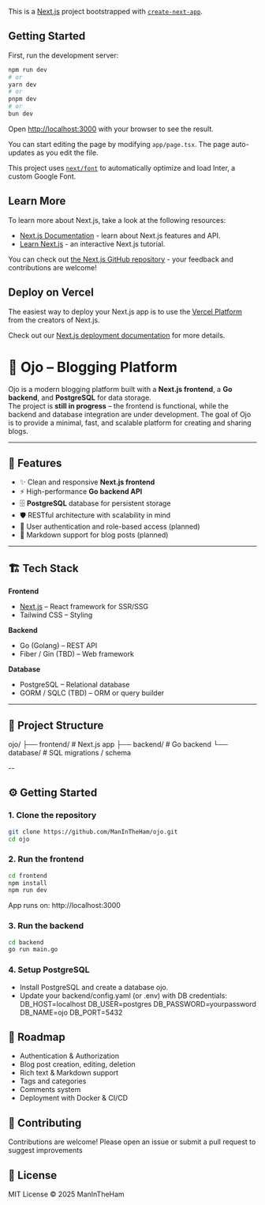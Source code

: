 This is a [Next.js](https://nextjs.org/) project bootstrapped with [`create-next-app`](https://github.com/vercel/next.js/tree/canary/packages/create-next-app).

## Getting Started

First, run the development server:

```bash
npm run dev
# or
yarn dev
# or
pnpm dev
# or
bun dev
```

Open [http://localhost:3000](http://localhost:3000) with your browser to see the result.

You can start editing the page by modifying `app/page.tsx`. The page auto-updates as you edit the file.

This project uses [`next/font`](https://nextjs.org/docs/basic-features/font-optimization) to automatically optimize and load Inter, a custom Google Font.

## Learn More

To learn more about Next.js, take a look at the following resources:

- [Next.js Documentation](https://nextjs.org/docs) - learn about Next.js features and API.
- [Learn Next.js](https://nextjs.org/learn) - an interactive Next.js tutorial.

You can check out [the Next.js GitHub repository](https://github.com/vercel/next.js/) - your feedback and contributions are welcome!

## Deploy on Vercel

The easiest way to deploy your Next.js app is to use the [Vercel Platform](https://vercel.com/new?utm_medium=default-template&filter=next.js&utm_source=create-next-app&utm_campaign=create-next-app-readme) from the creators of Next.js.

Check out our [Next.js deployment documentation](https://nextjs.org/docs/deployment) for more details.





# 📝 Ojo – Blogging Platform

Ojo is a modern blogging platform built with a **Next.js frontend**, a **Go backend**, and **PostgreSQL** for data storage.  
The project is **still in progress** – the frontend is functional, while the backend and database integration are under development.
The goal of Ojo is to provide a minimal, fast, and scalable platform for creating and sharing blogs.

---

## 🚀 Features
- ✨ Clean and responsive **Next.js frontend**
- ⚡ High-performance **Go backend API**
- 🗄️ **PostgreSQL** database for persistent storage
- 🛡️ RESTful architecture with scalability in mind
- 🔐 User authentication and role-based access (planned)
- 📝 Markdown support for blog posts (planned)

---

## 🏗️ Tech Stack
**Frontend**
- [Next.js](https://nextjs.org/) – React framework for SSR/SSG
- Tailwind CSS – Styling

**Backend**
- Go (Golang) – REST API
- Fiber / Gin (TBD) – Web framework

**Database**
- PostgreSQL – Relational database
- GORM / SQLC (TBD) – ORM or query builder

---

## 📂 Project Structure
ojo/
├── frontend/ # Next.js app
├── backend/ # Go backend
└── database/ # SQL migrations / schema

--

## ⚙️ Getting Started

### 1. Clone the repository
```bash
git clone https://github.com/ManInTheHam/ojo.git
cd ojo
```
### 2. Run the frontend
```bash
cd frontend
npm install
npm run dev
```
App runs on: http://localhost:3000

### 3. Run the backend
```bash
cd backend
go run main.go
```
### 4. Setup PostgreSQL
- Install PostgreSQL and create a database ojo.
- Update your backend/config.yaml (or .env) with DB credentials:
DB_HOST=localhost
DB_USER=postgres
DB_PASSWORD=yourpassword
DB_NAME=ojo
DB_PORT=5432

## 📌 Roadmap

- Authentication & Authorization
- Blog post creation, editing, deletion
- Rich text & Markdown support
- Tags and categories
- Comments system
- Deployment with Docker & CI/CD

 ## 🤝 Contributing
Contributions are welcome!
Please open an issue or submit a pull request to suggest improvements

## 📜 License
MIT License © 2025 ManInTheHam
